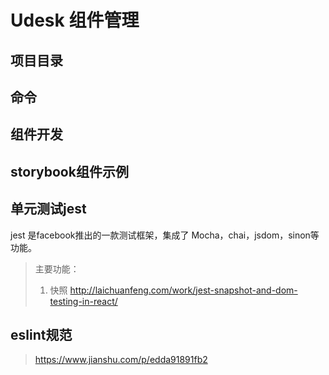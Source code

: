 
# Udesk 组件管理

## 项目目录

## 命令

## 组件开发

## storybook组件示例

## 单元测试jest
jest 是facebook推出的一款测试框架，集成了 Mocha，chai，jsdom，sinon等功能。

>主要功能：
>1. 快照 http://laichuanfeng.com/work/jest-snapshot-and-dom-testing-in-react/
## eslint规范
>https://www.jianshu.com/p/edda91891fb2
